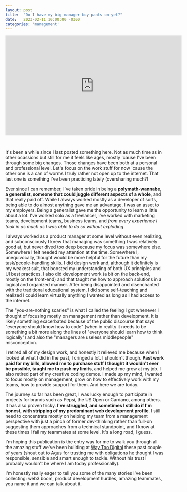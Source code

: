 ```yaml
---
layout: post
title:  "Do I have my big manager-boy pants on yet?"
date:   2023-02-11 10:00:00 -0300
categories: 'management'
---
```


<iframe width="560" height="315" src="https://www.youtube.com/embed/E-UjBbelEqk" title="YouTube video player" frameborder="0" allow="accelerometer; autoplay; clipboard-write; encrypted-media; gyroscope; picture-in-picture; web-share" allowfullscreen></iframe>

&nbsp;

It's been a while since I last posted something here. Not as much time as in other ocassions but still for me it feels like ages, mostly 'cause I've been through some big changes. Those changes have been both at a personal and professional level. Let's focus on the work stuff for now 'cause the other one is a can of worms I truly rather not open up to the internet. That last one is something I've been practicing lately (oversharing much?)

Ever since I can remember, I've taken pride in being a **polymath-wannabe, a generalist, someone that could juggle different aspects of a whole**, and that really paid off. While I always worked mostly as a developer of sorts, being able to do almost anything gave me an advantage. I was an asset to my employers. Being a generalist gave me the opportunity to learn a little about a lot. I've worked solo as a freelancer, I've worked with marketing teams, development teams, business teams, and *from every experience I took in as much as I was able to do so without exploding*.

I always worked as a product manager at some level without even realizing, and subconsciously I knew that managing was something I was relatively good at, but never dived too deep because my focus was somewhere else. Somewhere I felt needed my attention at the time. Somewhere I, unequivocally, thought would be more helpful for the future than my task/people-handling skills. I did design work and, although it definitely is my weakest suit, that boosted my understanding of both UX principles and UI best practices. I also did development work (a bit on the back-end, mostly on the front-end) and that taught me how to approach solutions in a logical and organized manner. After being disappointed and disenchanted with the traditional educational system, I did some self-teaching and realized I could learn virtually anything I wanted as long as I had access to the internet. 

The "you-are-nothing scaries" is what I called the feeling I got whenever I thought of focusing mostly on management rather than development. It is likely something exacerbated because of the public discourse that says "everyone should know how to code" (when in reality it needs to be something a bit more along the lines of "everyone should learn how to think logically") and also the "managers are useless middlepeople" misconception.

I retired all of my design work, and honestly it relieved me because when I looked at what I did in the past, I cringed a lot. I shouldn't though. **Past work paid for my bills, allowed me to purchase stuff I thought it wouldn't ever be possible, taught me to push my limits**, and helped me grow at my job. I also retired part of my creative coding demos. I made up my mind, I wanted to focus mostly on management, grow on how to effectively work with my teams, how to provide support for them. And here we are today.

The journey so far has been great, I was lucky enough to participate in projects for brands such as Pepsi, the US Open or Cardano, among others. It has also proven tricky. **I've struggled, and sometimes I still do if I'm honest, with stripping of my predominant web development profile**. I still need to concentrate mostly on helping my team from a management perspective with just a pinch of former dev-thinking rather than full-on suggesting them approaches from a technical standpoint, and I know at these times I fail my teammates at some level. It's a long road, I guess.

I'm hoping this publication is the entry way for me to walk you through all the amazing stuff we've been building at [Way Too Digital](https://waytoodigital.com/) these past couple of years (shout out to [Agus](https://www.linkedin.com/in/agustinmaria/) for trusting me with obligations he thought I was responsible, sensible and smart enough to tackle. Without his trust I probably wouldn't be where I am today professionally). 

I'm honestly really eager to tell you some of the many stories I've been collecting: web3 boom, product development hurdles, amazing teammates, you name it and we can talk about it.